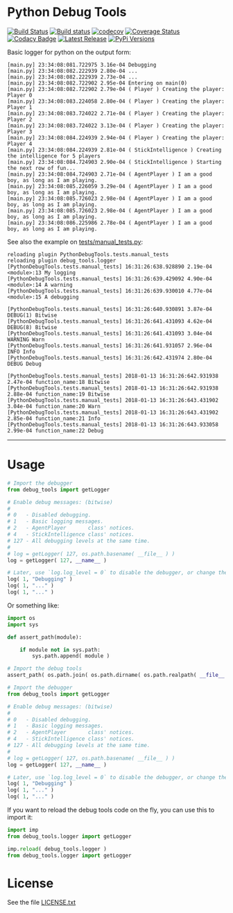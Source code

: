 # Python Debug Tools

[![Build Status](https://travis-ci.org/evandrocoan/PythonDebugTools.svg?branch=master)](https://travis-ci.org/evandrocoan/PythonDebugTools)
[![Build status](https://ci.appveyor.com/api/projects/status/github/evandrocoan/PythonDebugTools?branch=master&svg=true)](https://ci.appveyor.com/project/evandrocoan/PythonDebugTools/branch/master)
[![codecov](https://codecov.io/gh/evandrocoan/PythonDebugTools/branch/master/graph/badge.svg)](https://codecov.io/gh/evandrocoan/PythonDebugTools)
[![Coverage Status](https://coveralls.io/repos/github/evandrocoan/PythonDebugTools/badge.svg?branch=master)](https://coveralls.io/github/evandrocoan/PythonDebugTools?branch=master)
[![Codacy Badge](https://api.codacy.com/project/badge/Grade/3ab71bdcf0114065b5273dbed6c89779)](https://www.codacy.com/app/evandrocoan/PythonDebugTools?utm_source=github.com&amp;utm_medium=referral&amp;utm_content=evandrocoan/PythonDebugTools&amp;utm_campaign=Badge_Grade)
[![Latest Release](https://img.shields.io/github/tag/evandrocoan/PythonDebugTools.svg?label=version)](https://github.com/evandrocoan/PythonDebugTools/releases)
[![PyPi Versions](https://img.shields.io/pypi/pyversions/debug_tools.svg)](https://pypi.python.org/pypi/debug_tools)

Basic logger for python on the output form:
```
[main.py] 23:34:08:081.722975 3.16e-04 Debugging
[main.py] 23:34:08:082.222939 2.80e-04 ...
[main.py] 23:34:08:082.222939 2.73e-04 ...
[main.py] 23:34:08:082.722902 2.95e-04 Entering on main(0)
[main.py] 23:34:08:082.722902 2.79e-04 ( Player ) Creating the player: Player 0
[main.py] 23:34:08:083.224058 2.80e-04 ( Player ) Creating the player: Player 1
[main.py] 23:34:08:083.724022 2.71e-04 ( Player ) Creating the player: Player 2
[main.py] 23:34:08:083.724022 3.13e-04 ( Player ) Creating the player: Player 3
[main.py] 23:34:08:084.224939 2.94e-04 ( Player ) Creating the player: Player 4
[main.py] 23:34:08:084.224939 2.81e-04 ( StickIntelligence ) Creating the intelligence for 5 players
[main.py] 23:34:08:084.724903 2.90e-04 ( StickIntelligence ) Starting the next row of fun...
[main.py] 23:34:08:084.724903 2.71e-04 ( AgentPlayer ) I am a good boy, as long as I am playing.
[main.py] 23:34:08:085.226059 3.29e-04 ( AgentPlayer ) I am a good boy, as long as I am playing.
[main.py] 23:34:08:085.726023 2.98e-04 ( AgentPlayer ) I am a good boy, as long as I am playing.
[main.py] 23:34:08:085.726023 2.98e-04 ( AgentPlayer ) I am a good boy, as long as I am playing.
[main.py] 23:34:08:086.225986 2.78e-04 ( AgentPlayer ) I am a good boy, as long as I am playing.
```

See also the example on [tests/manual_tests.py](tests/manual_tests.py):
```
reloading plugin PythonDebugTools.tests.manual_tests
reloading plugin debug_tools.logger
[PythonDebugTools.tests.manual_tests] 16:31:26:638.928890 2.19e-04 <module>:13 My logging
[PythonDebugTools.tests.manual_tests] 16:31:26:639.429092 4.90e-04 <module>:14 A warning
[PythonDebugTools.tests.manual_tests] 16:31:26:639.930010 4.77e-04 <module>:15 A debugging

[PythonDebugTools.tests.manual_tests] 16:31:26:640.930891 3.87e-04 DEBUG(1) Bitwise
[PythonDebugTools.tests.manual_tests] 16:31:26:641.431093 4.62e-04 DEBUG(8) Bitwise
[PythonDebugTools.tests.manual_tests] 16:31:26:641.431093 3.04e-04 WARNING Warn
[PythonDebugTools.tests.manual_tests] 16:31:26:641.931057 2.96e-04 INFO Info
[PythonDebugTools.tests.manual_tests] 16:31:26:642.431974 2.80e-04 DEBUG Debug

[PythonDebugTools.tests.manual_tests] 2018-01-13 16:31:26:642.931938 2.47e-04 function_name:18 Bitwise
[PythonDebugTools.tests.manual_tests] 2018-01-13 16:31:26:642.931938 2.88e-04 function_name:19 Bitwise
[PythonDebugTools.tests.manual_tests] 2018-01-13 16:31:26:643.431902 3.04e-04 function_name:20 Warn
[PythonDebugTools.tests.manual_tests] 2018-01-13 16:31:26:643.431902 2.85e-04 function_name:21 Info
[PythonDebugTools.tests.manual_tests] 2018-01-13 16:31:26:643.933058 2.99e-04 function_name:22 Debug
```


___
# Usage

```python
# Import the debugger
from debug_tools import getLogger

# Enable debug messages: (bitwise)
#
# 0   - Disabled debugging.
# 1   - Basic logging messages.
# 2   - AgentPlayer       class' notices.
# 4   - StickIntelligence class' notices.
# 127 - All debugging levels at the same time.
#
# log = getLogger( 127, os.path.basename( __file__ ) )
log = getLogger( 127, __name__ )

# Later, use `log.log_level = 0` to disable the debugger, or change the level.
log( 1, "Debugging" )
log( 1, "..." )
log( 1, "..." )
```

Or something like:
```python
import os
import sys

def assert_path(module):

    if module not in sys.path:
        sys.path.append( module )

# Import the debug tools
assert_path( os.path.join( os.path.dirname( os.path.realpath( __file__ ) ), 'PythonDebugTools/all' ) )

# Import the debugger
from debug_tools import getLogger

# Enable debug messages: (bitwise)
#
# 0   - Disabled debugging.
# 1   - Basic logging messages.
# 2   - AgentPlayer       class' notices.
# 4   - StickIntelligence class' notices.
# 127 - All debugging levels at the same time.
#
# log = getLogger( 127, os.path.basename( __file__ ) )
log = getLogger( 127, __name__ )

# Later, use `log.log_level = 0` to disable the debugger, or change the level.
log( 1, "Debugging" )
log( 1, "..." )
log( 1, "..." )
```

If you want to reload the debug tools code on the fly, you can use this to import it:
```python
import imp
from debug_tools.logger import getLogger

imp.reload( debug_tools.logger )
from debug_tools.logger import getLogger
```


# License

See the file [LICENSE.txt](LICENSE.txt)

